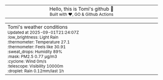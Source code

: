 
<div align="center">
<table>
<tbody>
<td align="center">
<img width="2000" height="0"><br>
Hello, this is Tomi's github 👋<br>
<sup>Built with ❤️, GO & Github Actions</sup><br>
<img width="2000" height="0">
</td>
</tbody>
</table>
</div>
<table>
<tbody>
<td align="left">
<img width="2000" height="0"><br>
Tomi's weather conditions<br>
<sup>Updated at 2025-09-01T21:24:07Z</sup><br>
<sup>:low_brightness: Light Rain</sup><br>
<sup>:thermometer: Temperature 27.1 </sup><br>
<sup>:thermometer: Feels like 30.91</sup><br>
<sup>:sweat_drops: Humidity 89%</sup><br>
<sup>:mask: PM2.5 0.77 μg/m3</sup><br>
<sup>:cyclone: Wind 0m/s </sup><br>
<sup>:telescope: Visibility 10000m </sup><br>
<sup>:droplet: Rain 0.12mm/last 1h </sup><br>
<img width="2000" height="0">
</td>
<td align="left">
<img width="2000" height="0"><br>
<br>
<img width="2000" height="0">
</td>
</tbody>
</table>
</div>
    